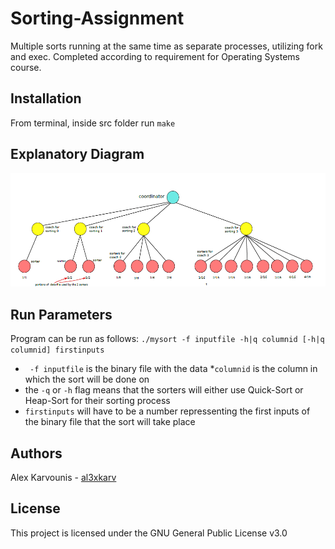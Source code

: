 # Sorting-Assignment
Multiple sorts running at the same time as separate processes, utilizing fork and exec. Completed according to requirement for Operating Systems course.

## Installation 
From terminal, inside src folder run ```make```

## Explanatory Diagram
![diagram](img/diagram.png)

## Run Parameters
Program can be run as follows: ```./mysort -f inputfile -h|q columnid [-h|q columnid] firstinputs```

* ``` -f inputfile``` is the binary file with the data
*```columnid``` is the column in which the sort will be done on 
* the ```-q``` or ```-h``` flag means that the sorters will either use Quick-Sort or Heap-Sort for their sorting process  
* ```firstinputs``` will have to be a number repressenting the first inputs of the binary file that the sort will take place

## Authors

Alex Karvounis - [al3xkarv](https://github.com/al3xkarv)

## License

This project is licensed under the GNU General Public License v3.0
